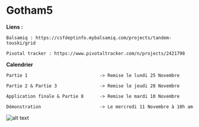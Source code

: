 # Gotham5

**Liens :**

    Balsamiq : https://csfdeptinfo.mybalsamiq.com/projects/tandem-touski/grid

    Pivotal tracker : https://www.pivotaltracker.com/n/projects/2421798

**Calendrier**

    Partie 1                           -> Remise le lundi 25 Novembre

    Partie 2 & Partie 3                -> Remise le jeudi 28 Novembre

    Application finale & Partie 8      -> Remise le mardi 10 Novembre

    Démonstration                      -> Le mercredi 11 Novembre à 10h am


![alt text](https://i.ebayimg.com/images/g/~0QAAOSw3KFWcq0t/s-l1600.jpg)
